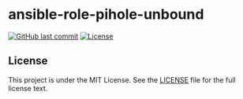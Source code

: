 # ansible-role-pihole-unbound

[![GitHub last commit](https://img.shields.io/github/last-commit/ursinn/ansible-role-pihole-unbound?logo=github&style=for-the-badge)](https://github.com/ursinn/ansible-role-pihole-unbound/commits)
[![License](https://img.shields.io/github/license/ursinn/ansible-role-pihole-unbound?style=for-the-badge)](https://github.com/ursinn/ansible-role-pihole-unbound/blob/main/LICENSE)

## License

This project is under the MIT License. See the [LICENSE](https://github.com/ursinn/ansible-role-pihole-unbound/blob/main/LICENSE) file for the full license text.
